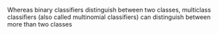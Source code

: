 Whereas binary classifiers distinguish between two classes, multiclass
classifiers (also called multinomial classifiers) can distinguish between
more than two classes
